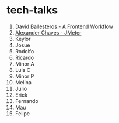 # tech-talks

1. [David Ballesteros - A Frontend Workflow](../master/Yeoman%2BGrunt%2BBower/README.md)
2. [Alexander Chaves - JMeter](../master/JMeter/README.md)
3. Keylor
4. Josue
5. Rodolfo
6. Ricardo
7. Minor A
8. Luis C
9. Minor P
10. Melina
11.	Julio
12.	Erick
13.	Fernando
14.	Mau
15. Felipe